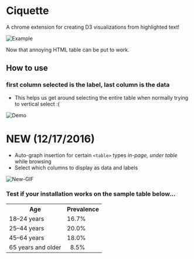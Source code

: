 # Ciquette
<p>A chrome extension for creating D3 visualizations from highlighted text!</p>

<p><img src="http://g.recordit.co/uw9Mf9VhAq.gif" alt="Example"></p>

<p>Now that annoying HTML table can be put to work.</p>

## How to use

### first column selected is the label, last column is the data
- This helps us get around selecting the entire table when normally trying to vertical select :(

![Demo](http://g.recordit.co/1g5wUcRpOU.gif)


# **NEW (12/17/2016)**
- Auto-graph insertion for certain `<table>` types *in-page, under table* while browsing
- Select which columns to display as data and labels

![New-GIF](http://g.recordit.co/CYGPN0zVi5.gif)

### Test if your installation works on the sample table below...

<table summary="The cigarette smoking rates of adults within the United States, organized by age."><tbody><tr><th scope="row">Age</th><th scope="row">Prevalence</th>
</tr><tr><td>18–24 years</td>
<td>16.7%</td>
</tr><tr><td>25–44 years</td>
<td>20.0%</td>
</tr><tr>
<td>45–64 years</td>
<td>18.0%</td>
</tr>
<tr>
<td>65 years and older</td>
<td>&nbsp;&nbsp;8.5%</td>
</tr>
</tbody></table>
